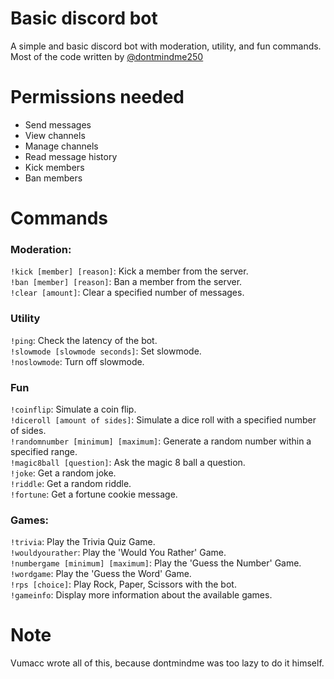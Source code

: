 # Basic discord bot
A simple and basic discord bot with moderation, utility, and fun commands. \
Most of the code written by [@dontmindme250](https://github.com/dontmindme250)

# Permissions needed
- Send messages
- View channels
- Manage channels
- Read message history
- Kick members
- Ban members

# Commands
### Moderation:
`!kick [member] [reason]`: Kick a member from the server. \
`!ban [member] [reason]`: Ban a member from the server. \
`!clear [amount]`: Clear a specified number of messages.

### Utility
`!ping`: Check the latency of the bot. \
`!slowmode [slowmode seconds]`: Set slowmode. \
`!noslowmode`: Turn off slowmode.

### Fun
`!coinflip`: Simulate a coin flip. \
`!diceroll [amount of sides]`: Simulate a dice roll with a specified number of sides. \
`!randomnumber [minimum] [maximum]`: Generate a random number within a specified range. \
`!magic8ball [question]`: Ask the magic 8 ball a question. \
`!joke`: Get a random joke. \
`!riddle`: Get a random riddle. \
`!fortune`: Get a fortune cookie message.

### Games:
`!trivia`: Play the Trivia Quiz Game. \
`!wouldyourather`: Play the 'Would You Rather' Game. \
`!numbergame [minimum] [maximum]`: Play the 'Guess the Number' Game. \
`!wordgame`: Play the 'Guess the Word' Game. \
`!rps [choice]`: Play Rock, Paper, Scissors with the bot. \
`!gameinfo`: Display more information about the available games.

# Note
Vumacc wrote all of this, because dontmindme was too lazy to do it himself.
